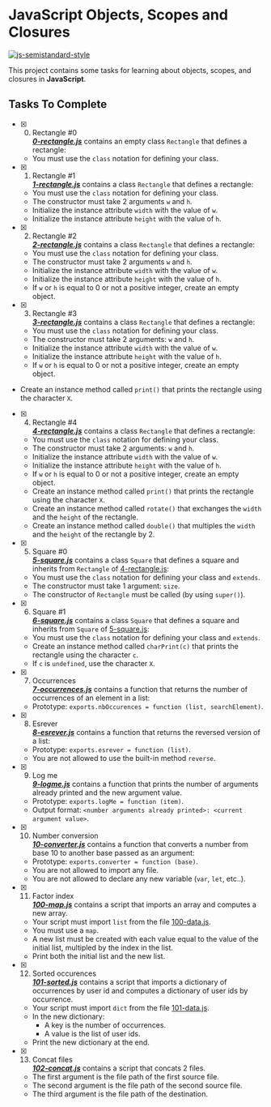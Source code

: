 # JavaScript Objects, Scopes and Closures

[![js-semistandard-style](https://img.shields.io/badge/code%20style-semistandard-brightgreen.svg)](https://github.com/standard/semistandard)

This project contains some tasks for learning about objects, scopes, and closures in **JavaScript**.

## Tasks To Complete

+ [x] 0. Rectangle #0<br/>_**[0-rectangle.js](0-rectangle.js)**_ contains an empty class `Rectangle` that defines a rectangle:
  + You must use the `class` notation for defining your class.

+ [x] 1. Rectangle #1<br/>_**[1-rectangle.js](1-rectangle.js)**_ contains a class `Rectangle` that defines a rectangle:
  + You must use the `class` notation for defining your class.
  + The constructor must take 2 arguments `w` and `h`.
  + Initialize the instance attribute `width` with the value of `w`.
  + Initialize the instance attribute `height` with the value of `h`.

+ [x] 2. Rectangle #2<br/>_**[2-rectangle.js](2-rectangle.js)**_ contains a class `Rectangle` that defines a rectangle:
  + You must use the `class` notation for defining your class.
  + The constructor must take 2 arguments `w` and `h`.
  + Initialize the instance attribute `width` with the value of `w`.
  + Initialize the instance attribute `height` with the value of `h`.
  + If `w` or `h` is equal to 0 or not a positive integer, create an empty object.

+ [x] 3. Rectangle #3<br/>_**[3-rectangle.js](3-rectangle.js)**_ contains a class `Rectangle` that defines a rectangle:
  + You must use the `class` notation for defining your class.
  + The constructor must take 2 arguments: `w` and `h`.
  + Initialize the instance attribute `width` with the value of `w`.
  + Initialize the instance attribute `height` with the value of `h`.
  + If `w` or `h` is equal to 0 or not a positive integer, create an empty object.
+ Create an instance method called `print()` that prints the rectangle using the character `X`.

+ [x] 4. Rectangle #4<br/>_**[4-rectangle.js](4-rectangle.js)**_ contains a class `Rectangle` that defines a rectangle:
  + You must use the `class` notation for defining your class.
  + The constructor must take 2 arguments: `w` and `h`.
  + Initialize the instance attribute `width` with the value of `w`.
  + Initialize the instance attribute `height` with the value of `h`.
  + If `w` or `h` is equal to 0 or not a positive integer, create an empty object.
  + Create an instance method called `print()` that prints the rectangle using the character `X`.
  + Create an instance method called `rotate()` that exchanges the `width` and the `height` of the rectangle.
  + Create an instance method called `double()` that multiples the `width` and the `height` of the rectangle by 2.

+ [x] 5. Square #0<br/>_**[5-square.js](5-square.js)**_ contains a class `Square` that defines a square and inherits from `Rectangle` of [4-rectangle.js](4-rectangle.js):
  + You must use the `class` notation for defining your class and `extends`.
  + The constructor must take 1 argument: `size`.
  + The constructor of `Rectangle` must be called (by using `super()`).

+ [x] 6. Square #1<br/>_**[6-square.js](6-square.js)**_ contains a class `Square` that defines a square and inherits from `Square` of [5-square.js](5-square.js):
  + You must use the `class` notation for defining your class and `extends`.
  + Create an instance method called `charPrint(c)` that prints the rectangle using the character `c`.
  + If `c` is `undefined`, use the character `X`.

+ [x] 7. Occurrences<br/>_**[7-occurrences.js](7-occurrences.js)**_ contains a function that returns the number of occurrences of an element in a list:
  + Prototype: `exports.nbOccurences = function (list, searchElement)`.

+ [x] 8. Esrever<br/>_**[8-esrever.js](8-esrever.js)**_ contains a function that returns the reversed version of a list:
  + Prototype: `exports.esrever = function (list)`.
  + You are not allowed to use the built-in method `reverse`.

+ [x] 9. Log me<br/>_**[9-logme.js](9-logme.js)**_ contains a function that prints the number of arguments already printed and the new argument value.
  + Prototype: `exports.logMe = function (item)`.
  + Output format: `<number arguments already printed>: <current argument value>`.

+ [x] 10. Number conversion<br/>_**[10-converter.js](10-converter.js)**_ contains a function that converts a number from base 10 to another base passed as an argument:
  + Prototype: `exports.converter = function (base)`.
  + You are not allowed to import any file.
  + You are not allowed to declare any new variable (`var`, `let`, etc..).

+ [x] 11. Factor index<br/>_**[100-map.js](100-map.js)**_ contains a script that imports an array and computes a new array.
  + Your script must import `list` from the file [100-data.js](100-data.js).
  + You must use a `map`.
  + A new list must be created with each value equal to the value of the initial list, multipled by the index in the list.
  + Print both the initial list and the new list.

+ [x] 12. Sorted occurences<br/>_**[101-sorted.js](101-sorted.js)**_ contains a script that imports a dictionary of occurrences by user id and computes a dictionary of user ids by occurrence.
  + Your script must import `dict` from the file [101-data.js](101-data.js).
  + In the new dictionary:
    + A key is the number of occurrences.
    + A value is the list of user ids.
  + Print the new dictionary at the end.

+ [x] 13. Concat files<br/>_**[102-concat.js](102-concat.js)**_ contains a script that concats 2 files.
  + The first argument is the file path of the first source file.
  + The second argument is the file path of the second source file.
  + The third argument is the file path of the destination.
